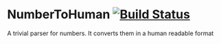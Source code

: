 # NumberToHuman [![Build Status](https://travis-ci.org/Flukas88/NumberToHuman.svg?branch=master)](https://travis-ci.org/Flukas88/NumberToHuman)

A trivial parser for numbers. It converts them in a human readable format
